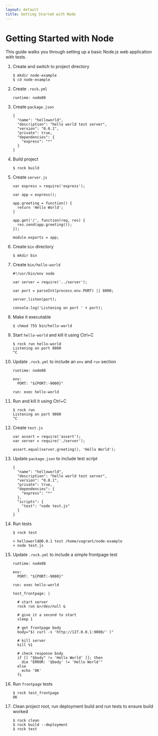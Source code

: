 ```yaml
---
layout: default
title: Getting Started with Node
---
```


# Getting Started with Node

This guide walks you through setting up a basic Node.js web application with
tests.

 1. Create and switch to project directory

        $ mkdir node-example
        $ cd node-example

 1. Create `.rock.yml`

        runtime: node08

 1. Create `package.json`

        {
          "name": "helloworld",
          "description": "hello world test server",
          "version": "0.0.1",
          "private": true,
          "dependencies": {
            "express": "*"
          }
        }

 1. Build project

        $ rock build

 1. Create `server.js`

        var express = require('express');

        var app = express();

        app.greeting = function() {
          return 'Hello World';
        }

        app.get('/', function(req, res) {
          res.send(app.greeting());
        });

        module.exports = app;

 1. Create `bin` directory

        $ mkdir bin

 1. Create `bin/hello-world`

        #!/usr/bin/env node

        var server = require('../server');

        var port = parseInt(process.env.PORT) || 8000;

        server.listen(port);

        console.log('Listening on port ' + port);

 1. Make it executable

        $ chmod 755 bin/hello-world

 1. Start `hello-world` and kill it using Ctrl+C

        $ rock run hello-world
        Listening on port 8000
        ^C

 1. Update `.rock.yml` to include an `env` and `run` section

        runtime: node08

        env:
          PORT: "${PORT:-9000}"

        run: exec hello-world

 1. Run and kill it using Ctrl+C

        $ rock run
        Listening on port 9000
        ^C

 1. Create `test.js`

        var assert = require('assert');
        var server = require('./server');

        assert.equal(server.greeting(), 'Hello World');

 1. Update `package.json` to include test script

        {
          "name": "helloworld",
          "description": "hello world test server",
          "version": "0.0.1",
          "private": true,
          "dependencies": {
            "express": "*"
          },
          "scripts": {
            "test": "node test.js"
          }
        }

 1. Run tests

        $ rock test

        > helloworld@0.0.1 test /home/vagrant/node-example
        > node test.js

 1. Update `.rock.yml` to include a simple frontpage test

        runtime: node08

        env:
          PORT: "${PORT:-9000}"

        run: exec hello-world

        test_frontpage: |

          # start server
          rock run &>/dev/null &

          # give it a second to start
          sleep 1

          # get frontpage body
          body="$( curl -s 'http://127.0.0.1:9000/' )"

          # kill server
          kill %1

          # check response body
          if [[ "$body" != 'Hello World' ]]; then
            die "ERROR: '$body' != 'Hello World'"
          else
            echo 'OK'
          fi

 1. Run `frontpage` tests

        $ rock test_frontpage
        OK

 1. Clean project root, run deployment build and run tests to ensure build worked

        $ rock clean
        $ rock build --deployment
        $ rock test

